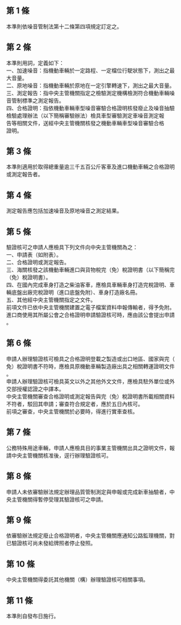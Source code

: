 第 1 條
-------
本準則依噪音管制法第十二條第四項規定訂定之。

第 2 條
-------
本準則用詞，定義如下：  
一、加速噪音：指機動車輛於一定路程、一定檔位行駛狀態下，測出之最  
    大音量。  
二、原地噪音：指機動車輛於原地在一定引擎轉速下，測出之最大音量。  
三、測定報告：指中央主管機關指定之檢驗測定機構檢測符合機動車輛噪  
    音管制標準之測定報告。  
四、合格證明：指依機動車輛車型噪音審驗合格證明核發廢止及噪音抽驗  
    檢驗處理辦法（以下簡稱審驗辦法）檢具車型審驗測定車噪音測定報  
    告等相關文件，送經中央主管機關核發之機動車輛車型噪音審驗合格  
    證明。

第 3 條
-------
本準則適用於取得總重量逾三千五百公斤客車及進口機動車輛之合格證明  
或測定報告者。

第 4 條
-------
測定報告應包括加速噪音及原地噪音之測定結果。

第 5 條
-------
驗證核可之申請人應檢具下列文件向中央主管機關為之：  
一、申請表（如附表）。  
二、合格證明或測定報告。  
三、海關核發之該機動車輛進口與貨物稅完（免）稅證明書（以下簡稱完  
    （免）稅證明書）。  
四、在國內完成車身打造之柴油客車，應檢具車輛車身打造完稅證明、車  
    輛底盤出廠完稅證明（進口底盤免附）、車身打造廠名冊。  
五、其他經中央主管機關指定之文件。  
前項文件已依中央主管機關建置之電子檔案資料申報傳輸者，得予免附。  
進口商使用其所屬公會之合格證明申請驗證核可時，應由該公會提出申請  
。

第 6 條
-------
申請人辦理驗證核可檢具之合格證明登載之製造或出口地區、國家與完（  
免）稅證明書不符時，應檢具原機動車輛製造廠出具之相關轉運證明文件  
。  
申請人辦理驗證核可檢具英文以外之其他外文文件，應檢具駐外單位或外  
交部授權認證之中譯本。  
中央主管機關審查合格證明或測定報告與完（免）稅證明書所載相關資料  
不符者，駁回其申請；審查符合規定者，應於五日內核可。  
前項之審查，中央主管機關於必要時，得進行實車查核。

第 7 條
-------
公務特殊用途車輛，申請人應檢具目的事業主管機關出具之證明文件，報  
請中央主管機關核准後，逕行辦理驗證核可。

第 8 條
-------
申請人未依審驗辦法規定辦理品質管制測定與申報或完成新車抽驗者，中  
央主管機關得暫停受理其驗證核可之申請。

第 9 條
-------
依審驗辦法規定廢止合格證明者，中央主管機關應通知公路監理機關，對  
已驗證核可尚未發給牌照者停止發照。

第 10 條
--------
中央主管機關得委託其他機關（構）辦理驗證核可相關事項。

第 11 條
--------
本準則自發布日施行。

